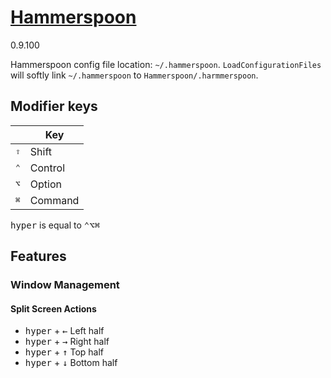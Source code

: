 # [Hammerspoon](https://www.hammerspoon.org/)  
0.9.100  

Hammerspoon config file location: `~/.hammerspoon`. `LoadConfigurationFiles` will softly link `~/.hammerspoon` to `Hammerspoon/.harmmerspoon`.

## Modifier keys
|           |  Key           |
| --------- | -------------- |
| <kbd>⇧</kbd> | Shift       |
| <kbd>⌃</kbd> | Control   	 |
| <kbd>⌥</kbd> | Option      |
| <kbd>⌘</kbd> | Command   	 |

<kbd>hyper</kbd> is equal to <kbd>⌃</kbd><kbd>⌥</kbd><kbd>⌘</kbd>
## Features

### Window Management

#### Split Screen Actions

* <kbd>hyper</kbd> + <kbd>←</kbd> Left half
* <kbd>hyper</kbd> + <kbd>→</kbd> Right half
* <kbd>hyper</kbd> + <kbd>↑</kbd> Top half
* <kbd>hyper</kbd> + <kbd>↓</kbd> Bottom half